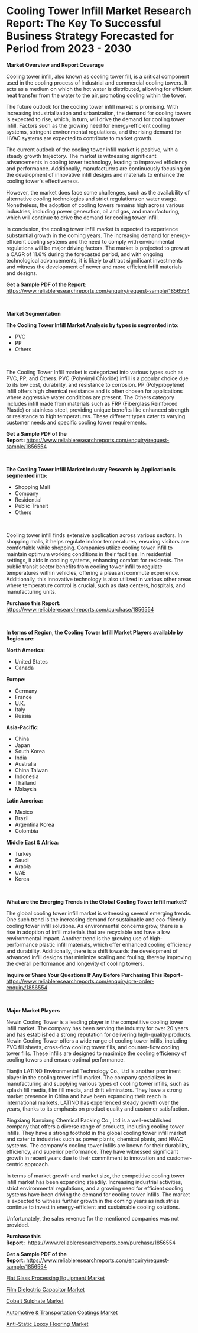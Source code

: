 <p><h1>Cooling Tower Infill Market Research Report: The Key To Successful Business Strategy Forecasted for Period from 2023 - 2030</h1></p><p><strong>Market Overview and Report Coverage</strong></p>
<p><p>Cooling tower infill, also known as cooling tower fill, is a critical component used in the cooling process of industrial and commercial cooling towers. It acts as a medium on which the hot water is distributed, allowing for efficient heat transfer from the water to the air, promoting cooling within the tower.</p><p>The future outlook for the cooling tower infill market is promising. With increasing industrialization and urbanization, the demand for cooling towers is expected to rise, which, in turn, will drive the demand for cooling tower infill. Factors such as the growing need for energy-efficient cooling systems, stringent environmental regulations, and the rising demand for HVAC systems are expected to contribute to market growth.</p><p>The current outlook of the cooling tower infill market is positive, with a steady growth trajectory. The market is witnessing significant advancements in cooling tower technology, leading to improved efficiency and performance. Additionally, manufacturers are continuously focusing on the development of innovative infill designs and materials to enhance the cooling tower's effectiveness.</p><p>However, the market does face some challenges, such as the availability of alternative cooling technologies and strict regulations on water usage. Nonetheless, the adoption of cooling towers remains high across various industries, including power generation, oil and gas, and manufacturing, which will continue to drive the demand for cooling tower infill.</p><p>In conclusion, the cooling tower infill market is expected to experience substantial growth in the coming years. The increasing demand for energy-efficient cooling systems and the need to comply with environmental regulations will be major driving factors. The market is projected to grow at a CAGR of 11.6% during the forecasted period, and with ongoing technological advancements, it is likely to attract significant investments and witness the development of newer and more efficient infill materials and designs.</p></p>
<p><strong>Get a Sample PDF of the Report:</strong> <a href="https://www.reliableresearchreports.com/enquiry/request-sample/1856554">https://www.reliableresearchreports.com/enquiry/request-sample/1856554</a></p>
<p>&nbsp;</p>
<p><strong>Market Segmentation</strong></p>
<p><strong>The Cooling Tower Infill Market Analysis by types is segmented into:</strong></p>
<p><ul><li>PVC</li><li>PP</li><li>Others</li></ul></p>
<p>&nbsp;</p>
<p><p>The Cooling Tower Infill market is categorized into various types such as PVC, PP, and Others. PVC (Polyvinyl Chloride) infill is a popular choice due to its low cost, durability, and resistance to corrosion. PP (Polypropylene) infill offers high chemical resistance and is often chosen for applications where aggressive water conditions are present. The Others category includes infill made from materials such as FRP (Fiberglass Reinforced Plastic) or stainless steel, providing unique benefits like enhanced strength or resistance to high temperatures. These different types cater to varying customer needs and specific cooling tower requirements.</p></p>
<p><strong>Get a Sample PDF of the Report:</strong>&nbsp;<a href="https://www.reliableresearchreports.com/enquiry/request-sample/1856554">https://www.reliableresearchreports.com/enquiry/request-sample/1856554</a></p>
<p>&nbsp;</p>
<p><strong>The Cooling Tower Infill Market Industry Research by Application is segmented into:</strong></p>
<p><ul><li>Shopping Mall</li><li>Company</li><li>Residential</li><li>Public Transit</li><li>Others</li></ul></p>
<p>&nbsp;</p>
<p><p>Cooling tower infill finds extensive application across various sectors. In shopping malls, it helps regulate indoor temperatures, ensuring visitors are comfortable while shopping. Companies utilize cooling tower infill to maintain optimum working conditions in their facilities. In residential settings, it aids in cooling systems, enhancing comfort for residents. The public transit sector benefits from cooling tower infill to regulate temperatures within vehicles, offering a pleasant commute experience. Additionally, this innovative technology is also utilized in various other areas where temperature control is crucial, such as data centers, hospitals, and manufacturing units.</p></p>
<p><strong>Purchase this Report:</strong>&nbsp; <a href="https://www.reliableresearchreports.com/purchase/1856554">https://www.reliableresearchreports.com/purchase/1856554</a></p>
<p>&nbsp;</p>
<p><strong>In terms of Region, the Cooling Tower Infill Market Players available by Region are:</strong></p>
<p>
    <p> <strong> North America: </strong>
        <ul>
            <li>United States</li>
            <li>Canada</li>
        </ul>
        </p> 
    <p> <strong> Europe: </strong>
        <ul>
            <li>Germany</li>
            <li>France</li>
            <li>U.K.</li>
            <li>Italy</li>
            <li>Russia</li>
        </ul>
        </p> 
    <p> <strong> Asia-Pacific: </strong>
        <ul>
            <li>China</li>
            <li>Japan</li>
            <li>South Korea</li>
            <li>India</li>
            <li>Australia</li>
            <li>China Taiwan</li>
            <li>Indonesia</li>
            <li>Thailand</li>
            <li>Malaysia</li>
        </ul>
        </p> 
    <p> <strong> Latin America: </strong>
        <ul>
            <li>Mexico</li>
            <li>Brazil</li>
            <li>Argentina Korea</li>
            <li>Colombia</li>
        </ul>
        </p> 
    <p> <strong> Middle East & Africa: </strong>
        <ul>
            <li>Turkey</li>
            <li>Saudi</li>
            <li>Arabia</li>
            <li>UAE</li>
            <li>Korea</li>
        </ul>
    </p>
    </p>
<p>&nbsp;</p>
<p><strong>What are the Emerging Trends in the Global Cooling Tower Infill market?</strong></p>
<p><p>The global cooling tower infill market is witnessing several emerging trends. One such trend is the increasing demand for sustainable and eco-friendly cooling tower infill solutions. As environmental concerns grow, there is a rise in adoption of infill materials that are recyclable and have a low environmental impact. Another trend is the growing use of high-performance plastic infill materials, which offer enhanced cooling efficiency and durability. Additionally, there is a shift towards the development of advanced infill designs that minimize scaling and fouling, thereby improving the overall performance and longevity of cooling towers.</p></p>
<p><strong>Inquire or Share Your Questions If Any Before Purchasing This Report</strong>- <a href="https://www.reliableresearchreports.com/enquiry/pre-order-enquiry/1856554">https://www.reliableresearchreports.com/enquiry/pre-order-enquiry/1856554</a></p>
<p>&nbsp;</p>
<p><strong>Major Market Players</strong></p>
<p><p>Newin Cooling Tower is a leading player in the competitive cooling tower infill market. The company has been serving the industry for over 20 years and has established a strong reputation for delivering high-quality products. Newin Cooling Tower offers a wide range of cooling tower infills, including PVC fill sheets, cross-flow cooling tower fills, and counter-flow cooling tower fills. These infills are designed to maximize the cooling efficiency of cooling towers and ensure optimal performance.</p><p>Tianjin LATINO Environmental Technology Co., Ltd is another prominent player in the cooling tower infill market. The company specializes in manufacturing and supplying various types of cooling tower infills, such as splash fill media, film fill media, and drift eliminators. They have a strong market presence in China and have been expanding their reach in international markets. LATINO has experienced steady growth over the years, thanks to its emphasis on product quality and customer satisfaction.</p><p>Pingxiang Nanxiang Chemical Packing Co., Ltd is a well-established company that offers a diverse range of products, including cooling tower infills. They have a strong foothold in the global cooling tower infill market and cater to industries such as power plants, chemical plants, and HVAC systems. The company's cooling tower infills are known for their durability, efficiency, and superior performance. They have witnessed significant growth in recent years due to their commitment to innovation and customer-centric approach.</p><p>In terms of market growth and market size, the competitive cooling tower infill market has been expanding steadily. Increasing industrial activities, strict environmental regulations, and a growing need for efficient cooling systems have been driving the demand for cooling tower infills. The market is expected to witness further growth in the coming years as industries continue to invest in energy-efficient and sustainable cooling solutions.</p><p>Unfortunately, the sales revenue for the mentioned companies was not provided.</p></p>
<p><strong>Purchase this Report:</strong>&nbsp;&nbsp;<a href="https://www.reliableresearchreports.com/purchase/1856554">https://www.reliableresearchreports.com/purchase/1856554</a></p>
<p></p>
<p><strong>Get a Sample PDF of the Report:</strong>&nbsp;<a href="https://www.reliableresearchreports.com/enquiry/request-sample/1856554">https://www.reliableresearchreports.com/enquiry/request-sample/1856554</a></p>
<p><p><a href="https://medium.com/@jalenmurphy48/analyzing-flat-glass-processing-equipment-market-global-industry-perspective-and-forecast-2023-to-a869b1b3ab79">Flat Glass Processing Equipment Market</a></p><p><a href="https://medium.com/@lottiejerde6456/film-dielectric-capacitor-market-insight-market-trends-growth-forecasted-from-2023-to-2030-af8cc8216ab0">Film Dielectric Capacitor Market</a></p><p><a href="https://github.com/rahu1506/Market-Research-Report-List-1/blob/main/cobalt-sulphate-market.md">Cobalt Sulphate Market</a></p><p><a href="https://github.com/aashishrp/Market-Research-Report-List-1/blob/main/automotive-transportation-coatings-market.md">Automotive & Transportation Coatings Market</a></p><p><a href="https://medium.com/@sk99912151/anti-static-epoxy-flooring-market-size-and-market-trends-complete-industry-overview-2023-to-2030-9cd9ef1c3c87">Anti-Static Epoxy Flooring Market</a></p></p>